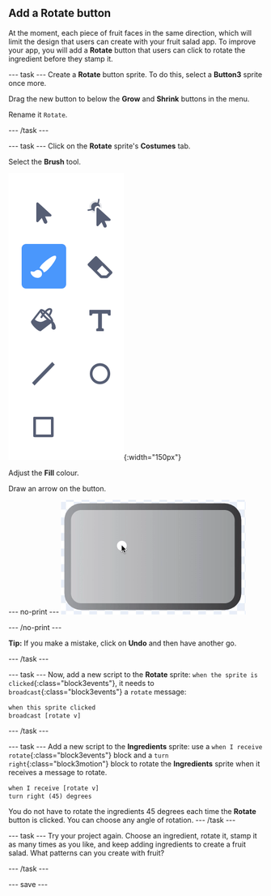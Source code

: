 ## Add a Rotate button
At the moment, each piece of fruit faces in the same direction, which will limit the design that users can create with your fruit salad app. To improve your app, you will add a **Rotate** button that users can click to rotate the ingredient before they stamp it.

--- task ---
Create a **Rotate** button sprite. To do this, select a **Button3** sprite once more.

Drag the new button to below the **Grow** and **Shrink** buttons in the menu.

Rename it `Rotate`.

--- /task ---

--- task ---
Click on the **Rotate** sprite's **Costumes** tab.

Select the **Brush** tool.

![image showing Paintbrush tool](images/fruit-paintbrush-tool.png){:width="150px"}

Adjust the **Fill** colour. 

Draw an arrow on the button. 

--- no-print ---
![Arrow on button in Costume editor](images/fruit-arrow.gif)

--- /no-print ---

**Tip:** If you make a mistake, click on **Undo** and then have another go.


--- /task ---

--- task ---
Now, add a new script to the **Rotate** sprite: `when the sprite is clicked`{:class="block3events"}, it needs to `broadcast`{:class="block3events"} a `rotate` message:

```blocks3
when this sprite clicked
broadcast [rotate v]
```
--- /task ---

--- task ---
Add a new script to the **Ingredients** sprite: use a `when I receive rotate`{:class="block3events"} block and a `turn right`{:class="block3motion"} block to rotate the **Ingredients** sprite when it receives a message to rotate.

```blocks3
when I receive [rotate v]
turn right (45) degrees
```

You do not have to rotate the ingredients 45 degrees each time the **Rotate** button is clicked. You can choose any angle of rotation. 
--- /task ---

--- task ---
Try your project again. Choose an ingredient, rotate it, stamp it as many times as you like, and keep adding ingredients to create a fruit salad. What patterns can you create with fruit?

--- /task ---

--- save ---
